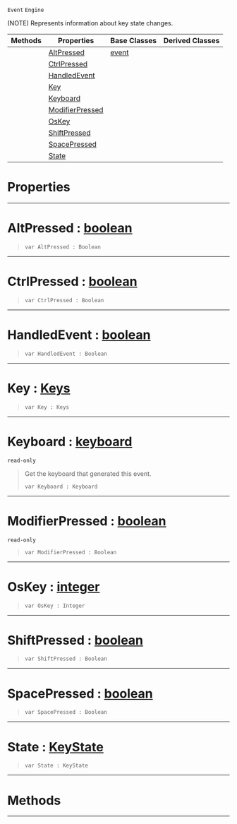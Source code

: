  `Event` `Engine`



(NOTE) Represents information about key state changes.

|Methods|Properties|Base Classes|Derived Classes|
|---|---|---|---|
| |[ AltPressed](keyboardevent.md#altpressed-zilch-engine-d)|[event](event.md)| |
| |[ CtrlPressed](keyboardevent.md#ctrlpressed-zilch-engine)| | |
| |[ HandledEvent](keyboardevent.md#handledevent-zilch-engine)| | |
| |[ Key](keyboardevent.md#key-zilch-engine-document)| | |
| |[ Keyboard](keyboardevent.md#keyboard-zilch-engine-doc)| | |
| |[ ModifierPressed](keyboardevent.md#modifierpressed-zilch-eng)| | |
| |[ OsKey](keyboardevent.md#oskey-zilch-engine-docume)| | |
| |[ ShiftPressed](keyboardevent.md#shiftpressed-zilch-engine)| | |
| |[ SpacePressed](keyboardevent.md#spacepressed-zilch-engine)| | |
| |[ State](keyboardevent.md#state-zilch-engine-docume)| | |


 #  Properties


---  
 #  AltPressed : [boolean](../nada_base_types/boolean.md)

> 
> ``` lang=cpp, name=Nada
> var AltPressed : Boolean


---  
 #  CtrlPressed : [boolean](../nada_base_types/boolean.md)

> 
> ``` lang=cpp, name=Nada
> var CtrlPressed : Boolean


---  
 #  HandledEvent : [boolean](../nada_base_types/boolean.md)

> 
> ``` lang=cpp, name=Nada
> var HandledEvent : Boolean


---  
 #  Key : [Keys](../enum_reference.md#keys)

> 
> ``` lang=cpp, name=Nada
> var Key : Keys


---  
 #  Keyboard : [keyboard](keyboard.md)

 `read-only`

> Get the keyboard that generated this event.
> ``` lang=cpp, name=Nada
> var Keyboard : Keyboard


---  
 #  ModifierPressed : [boolean](../nada_base_types/boolean.md)

 `read-only`

> 
> ``` lang=cpp, name=Nada
> var ModifierPressed : Boolean


---  
 #  OsKey : [integer](../nada_base_types/integer.md)

> 
> ``` lang=cpp, name=Nada
> var OsKey : Integer


---  
 #  ShiftPressed : [boolean](../nada_base_types/boolean.md)

> 
> ``` lang=cpp, name=Nada
> var ShiftPressed : Boolean


---  
 #  SpacePressed : [boolean](../nada_base_types/boolean.md)

> 
> ``` lang=cpp, name=Nada
> var SpacePressed : Boolean


---  
 #  State : [KeyState](../enum_reference.md#keystate)

> 
> ``` lang=cpp, name=Nada
> var State : KeyState


---  
 #  Methods


---  
 

 